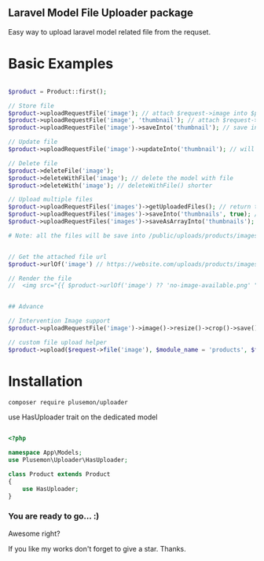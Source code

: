## Laravel Model File Uploader package
Easy way to upload laravel model related file from the requset.


# Basic Examples

```php

$product = Product::first();

// Store file
$product->uploadRequestFile('image'); // attach $request->image into $product->image
$product->uploadRequestFile('image', 'thumbnail'); // attach $request->image into $product->thumbnail
$product->uploadRequestFile('image')->saveInto('thumbnail'); // save into custom column

// Update file
$product->uploadRequestFile('image')->updateInto('thumbnail'); // will delete old file and update the new file

// Delete file
$product->deleteFile('image');
$product->deleteWithFile('image'); // delete the model with file
$product->deleteWith('image'); // deleteWithFile() shorter

// Upload multiple files
$product->uploadRequestFiles('images')->getUploadedFiles(); // return the uploaded files as array
$product->uploadRequestFiles('images')->saveInto('thumbnails', true); // save as array into $product->thumbnails
$product->uploadRequestFiles('images')->saveAsArrayInto('thumbnails'); 

# Note: all the files will be save into /public/uploads/products/images/products-1.jpg


// Get the attached file url 
$product->urlOf('image') // https://website.com/uploads/products/images/products-1.jpg

// Render the file
//  <img src="{{ $product->urlOf('image') ?? 'no-image-available.png' ">


## Advance

// Intervention Image support
$product->uploadRequestFile('image')->image()->resize()->crop()->save();  

// custom file upload helper
$product->upload($request->file('image'), $module_name = 'products', $file_type = 'images', $unique_id = 123);


```

# Installation
```bash
composer require plusemon/uploader
```

use HasUploader trait on the dedicated model

```php

<?php

namespace App\Models;
use Plusemon\Uploader\HasUploader;

class Product extends Product
{
    use HasUploader;
}

```

### You are ready to go... :)


Awesome right?

If you like my works don't forget to give a star.
Thanks.
